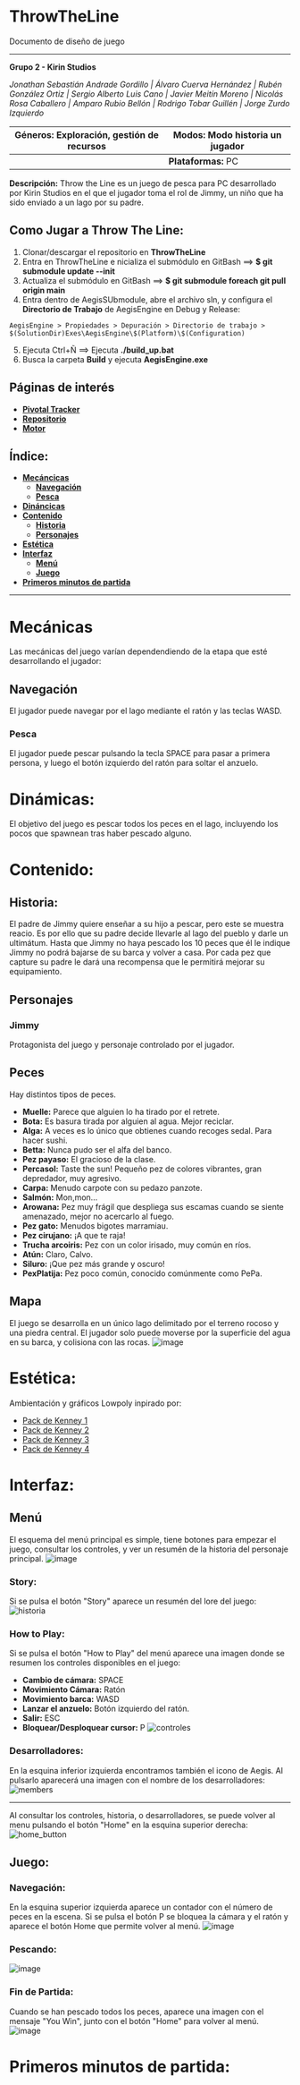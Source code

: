 # ThrowTheLine

Documento de diseño de juego

---------------------------------

**Grupo 2 - Kirin Studios**

*Jonathan Sebastián Andrade Gordillo | Álvaro Cuerva Hernández | Rubén González Ortiz | Sergio Alberto Luis Cano | Javier Meitín Moreno | Nicolás Rosa Caballero | Amparo Rubio Bellón | Rodrigo Tobar Guillén | Jorge Zurdo Izquierdo*

| **Géneros:** Exploración, gestión de recursos | **Modos:** Modo historia un jugador |
| --- | --- |
|| **Plataformas:** PC |

**Descripción:**
Throw the Line es un juego de pesca para PC desarrollado por Kirin Studios en el que el jugador toma el rol de Jimmy, un niño que ha sido enviado a un lago por su padre. 

## **Como Jugar a Throw The Line:**
1) Clonar/descargar el repositorio en **ThrowTheLine**
2) Entra en ThrowTheLine e nicializa el submódulo en GitBash ==> **$ git submodule update --init**
3) Actualiza el submódulo en GitBash ==> **$ git submodule foreach git pull origin main**
4) Entra dentro de AegisSUbmodule, abre el archivo sln, y configura el **Directorio de Trabajo** de AegisEngine en Debug y Release:
```
AegisEngine > Propiedades > Depuración > Directorio de trabajo > $(SolutionDir)Exes\AegisEngine\$(Platform)\$(Configuration)
```
5) Ejecuta Ctrl+Ñ ==> Ejecuta **./build_up.bat**
6) Busca la carpeta **Build** y ejecuta **AegisEngine.exe**

## **Páginas de interés**
* [**Pivotal Tracker**](https://www.pivotaltracker.com/n/projects/2555675)
* [**Repositorio**](https://github.com/Proyecto3Grupo02)
* [**Motor**](https://github.com/Proyecto3Grupo02/Aegis)

## Índice:
- [**Mecáncicas**](#mecánicas) 
  - [**Navegación**](#navegación)
  - [**Pesca**](#pesca) 
- [**Dináncicas**](#dinámicas) 
- [**Contenido**](#contenido) 
  - [**Historia**](#historia)
  - [**Personajes**](#personajes)
- [**Estética**](#estética) 
- [**Interfaz**](#interfaz)
  - [**Menú**](#menú)
  - [**Juego**](#juego)
- [**Primeros minutos de partida**](#primeros-minutos-de-partida)
------

# Mecánicas
Las mecánicas del juego varían dependendiendo de la etapa que esté desarrollando el jugador:

## Navegación
El jugador puede navegar por el lago mediante el ratón y las teclas WASD. 

### Pesca
El jugador puede pescar pulsando la tecla SPACE para pasar a primera persona, y luego el botón izquierdo del ratón para soltar el anzuelo.

# Dinámicas:
El objetivo del juego es pescar todos los peces en el lago, incluyendo los pocos que spawnean tras haber pescado alguno.

# Contenido:
## Historia:
El padre de Jimmy quiere enseñar a su hijo a pescar, pero este se muestra reacio. Es por ello que su padre decide llevarle al lago del pueblo y darle un ultimátum. Hasta que Jimmy no haya pescado los 10 peces que él le indique Jimmy no podrá bajarse de su barca y volver a casa. Por cada pez que capture su padre le dará una recompensa que le permitirá mejorar su equipamiento.

## Personajes
### Jimmy
Protagonista del juego y personaje controlado por el jugador.

## Peces
Hay distintos tipos de peces.

* **Muelle:** Parece que alguien lo ha tirado por el retrete.
* **Bota:** Es basura tirada por alguien al agua. Mejor reciclar.
* **Alga:** A veces es lo único que obtienes cuando recoges sedal. Para hacer sushi.
* **Betta:** Nunca pudo ser el alfa del banco.
* **Pez payaso:** El gracioso de la clase.
* **Percasol:** Taste the sun! Pequeño pez de colores vibrantes, gran depredador, muy agresivo.
* **Carpa:** Menudo carpote con su pedazo panzote.
* **Salmón:** Mon,mon…
* **Arowana:** Pez muy frágil que despliega sus escamas cuando se siente amenazado, mejor no acercarlo al fuego.
* **Pez gato:** Menudos bigotes marramiau.
* **Pez cirujano:** ¡A que te raja!
* **Trucha arcoiris:** Pez con un color irisado, muy común en ríos.
* **Atún:** Claro, Calvo.
* **Siluro:** ¡Que pez más grande y oscuro!
* **PexPlatija:** Pez poco común, conocido comúnmente como PePa.

## Mapa
El juego se desarrolla en un único lago delimitado por el terreno rocoso y una piedra central. El jugador solo puede moverse por la superficie del agua en su barca, y colisiona con las rocas. 
![image](https://user-images.githubusercontent.com/62613312/176425632-8a2a31a3-8ac5-4c17-b63e-e5ddbdf9976d.png)

# Estética:
Ambientación y gráficos Lowpoly inpirado por:
* [Pack de Kenney 1](https://www.kenney.nl/assets/survival-kit)
* [Pack de Kenney 2](https://www.kenney.nl/assets/survival-kit)
* [Pack de Kenney 3](https://www.kenney.nl/assets/survival-kit)
* [Pack de Kenney 4](https://www.kenney.nl/assets/survival-kit)

# Interfaz:
## Menú
El esquema del menú principal es simple, tiene botones para empezar el juego, consultar los controles, y ver un resumén de la historia del personaje principal.
![image](https://user-images.githubusercontent.com/62613312/176420024-3796df1b-6c33-426e-8098-43d3f3930dfc.png)

### Story:
Si se pulsa el botón "Story" aparece un resumén del lore del juego:
![historia](https://user-images.githubusercontent.com/62613312/176421769-96c977aa-f464-40d5-b5ae-60bcf1cdcd87.jpg)

### How to Play:
Si se pulsa el botón "How to Play" del menú aparece una imagen donde se resumen los controles disponibles en el juego:
* **Cambio de cámara:** SPACE
* **Movimiento Cámara:** Ratón
* **Movimiento barca:** WASD
* **Lanzar el anzuelo:** Botón izquierdo del ratón.
* **Salir:** ESC
* **Bloquear/Desploquear cursor:** P
![controles](https://user-images.githubusercontent.com/62613312/176421119-cf1d63e4-0ae4-422b-80d2-cead57210419.jpg)

### Desarrolladores:
En la esquina inferior izquierda encontramos también el icono de Aegis. Al pulsarlo aparecerá una imagen con el nombre de los desarrolladores:
![members](https://user-images.githubusercontent.com/62613312/176420888-8ea3337a-10b8-4d88-842b-358ebf5bc604.jpg)

-----
Al consultar los controles, historia, o desarrolladores, se puede volver al menu pulsando el botón "Home" en la esquina superior derecha:
![home_button](https://user-images.githubusercontent.com/62613312/176422274-4aa8622c-0a06-4103-a1a5-a66bd6d98fa4.png)

## Juego:
### Navegación:
En la esquina superior izquierda aparece un contador con el número de peces en la escena. Si se pulsa el botón P se bloquea la cámara y el ratón y aparece el botón Home que permite volver al menú.
![image](https://user-images.githubusercontent.com/62613312/176423404-6e3650ed-952e-46b0-ac30-06c48bbaa68c.png)

### Pescando:
![image](https://user-images.githubusercontent.com/62613312/176423542-c074a729-61c3-4bfd-9bbc-746966a2dda2.png)

### Fin de Partida:
Cuando se han pescado todos los peces, aparece una imagen con el mensaje "You Win", junto con el botón "Home" para volver al menú.
![image](https://user-images.githubusercontent.com/62613312/176426069-12687dee-56f6-47c7-90a3-c6fafa5a9005.png)

# Primeros minutos de partida:

